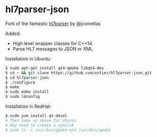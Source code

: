 # hl7parser-json
Fork of the fantastic [hl7parser](https://github.com/jcomellas/hl7parser) by @jcomellas

Added:
+ High level wrapper classes for C++14.
+ Parse HL7 messages to JSON or XML.

Installation in Ubuntu:
```bash
$ sudo apt-get install qt4-qmake libqt4-dev
$ cd ~ && git clone https://github.com/eztier/hl7parser-json.git
$ cd hl7parser-json
$ ./configure
$ make
$ sudo make install
$ sudo ldconfig
```

Installation in RedHat:
```bash
$ sudo yum install qt-devel
# Then same as above for Ubuntu
# May need to create a symlink
# sudo ln -s /usr/bin/qmake-qt4 /usr/bin/qmake
```
